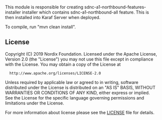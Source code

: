 This module is responsible for creating sdnc-a1-northbound-features-installer installer which contains sdnc-a1-northbound-all feature. This is then installed into Karaf Server when deployed.

To compile, run "mvn clean install".

## License

Copyright (C) 2019 Nordix Foundation.
Licensed under the Apache License, Version 2.0 (the "License")
you may not use this file except in compliance with the License.
You may obtain a copy of the License at

      http://www.apache.org/licenses/LICENSE-2.0

Unless required by applicable law or agreed to in writing, software
distributed under the License is distributed on an "AS IS" BASIS,
WITHOUT WARRANTIES OR CONDITIONS OF ANY KIND, either express or implied.
See the License for the specific language governing permissions and
limitations under the License.

For more information about license please see the [LICENSE](LICENSE.txt) file for details.

